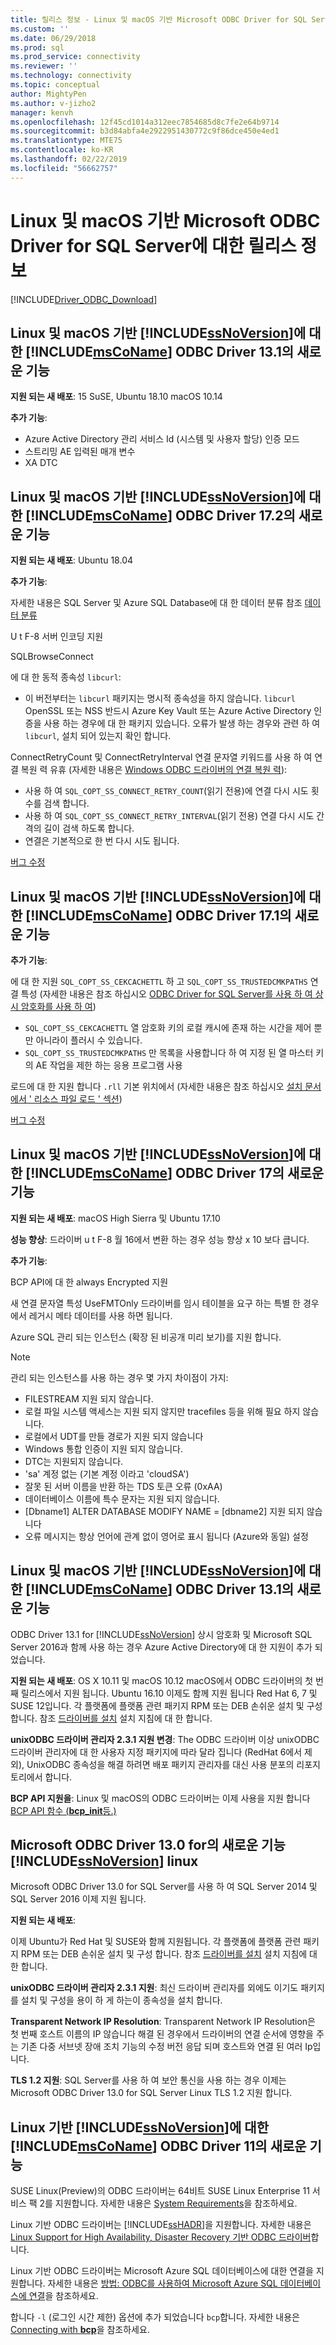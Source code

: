 ```yaml
---
title: 릴리스 정보 - Linux 및 macOS 기반 Microsoft ODBC Driver for SQL Server on Linux 및 macOS | Microsoft Docs
ms.custom: ''
ms.date: 06/29/2018
ms.prod: sql
ms.prod_service: connectivity
ms.reviewer: ''
ms.technology: connectivity
ms.topic: conceptual
author: MightyPen
ms.author: v-jizho2
manager: kenvh
ms.openlocfilehash: 12f45cd1014a312eec7854685d8c7fe2e64b9714
ms.sourcegitcommit: b3d84abfa4e2922951430772c9f86dce450e4ed1
ms.translationtype: MTE75
ms.contentlocale: ko-KR
ms.lasthandoff: 02/22/2019
ms.locfileid: "56662757"
---
```

# <a name="release-notes-for-the-microsoft-odbc-driver-for-sql-server-on-linux-and-macos"></a>Linux 및 macOS 기반 Microsoft ODBC Driver for SQL Server에 대한 릴리스 정보
[!INCLUDE[Driver_ODBC_Download](../../../includes/driver_odbc_download.md)]

## <a name="whats-new-in-the-includemsconameincludesmsconamemdmd-odbc-driver-173-for-includessnoversionincludesssnoversion-mdmd-on-linux-and-macos"></a>Linux 및 macOS 기반 [!INCLUDE[ssNoVersion](../../../includes/ssnoversion-md.md)]에 대한 [!INCLUDE[msCoName](../../../includes/msconame_md.md)] ODBC Driver 13.1의 새로운 기능

**지원 되는 새 배포**: 15 SuSE, Ubuntu 18.10 macOS 10.14

**추가 기능**:

- Azure Active Directory 관리 서비스 Id (시스템 및 사용자 할당) 인증 모드
- 스트리밍 AE 입력된 매개 변수
- XA DTC

## <a name="whats-new-in-the-includemsconameincludesmsconamemdmd-odbc-driver-172-for-includessnoversionincludesssnoversion-mdmd-on-linux-and-macos"></a>Linux 및 macOS 기반 [!INCLUDE[ssNoVersion](../../../includes/ssnoversion-md.md)]에 대한 [!INCLUDE[msCoName](../../../includes/msconame_md.md)] ODBC Driver 17.2의 새로운 기능

**지원 되는 새 배포**: Ubuntu 18.04

**추가 기능**:

자세한 내용은 SQL Server 및 Azure SQL Database에 대 한 데이터 분류 참조 [데이터 분류](../data-classification.md)

U t F-8 서버 인코딩 지원

SQLBrowseConnect

에 대 한 동적 종속성 `libcurl`:
- 이 버전부터는 `libcurl` 패키지는 명시적 종속성을 하지 않습니다. `libcurl` OpenSSL 또는 NSS 반드시 Azure Key Vault 또는 Azure Active Directory 인증을 사용 하는 경우에 대 한 패키지 있습니다. 오류가 발생 하는 경우와 관련 하 여 `libcurl`, 설치 되어 있는지 확인 합니다.

ConnectRetryCount 및 ConnectRetryInterval 연결 문자열 키워드를 사용 하 여 연결 복원 력 유휴 (자세한 내용은 [Windows ODBC 드라이버의 연결 복원 력](../windows/connection-resiliency-in-the-windows-odbc-driver.md)):
- 사용 하 여 `SQL_COPT_SS_CONNECT_RETRY_COUNT`(읽기 전용)에 연결 다시 시도 횟수를 검색 합니다.
- 사용 하 여 `SQL_COPT_SS_CONNECT_RETRY_INTERVAL`(읽기 전용) 연결 다시 시도 간격의 길이 검색 하도록 합니다.
- 연결은 기본적으로 한 번 다시 시도 됩니다.


[버그 수정](../bug-fixes.md)



## <a name="whats-new-in-the-includemsconameincludesmsconamemdmd-odbc-driver-171-for-includessnoversionincludesssnoversion-mdmd-on-linux-and-macos"></a>Linux 및 macOS 기반 [!INCLUDE[ssNoVersion](../../../includes/ssnoversion-md.md)]에 대한 [!INCLUDE[msCoName](../../../includes/msconame_md.md)] ODBC Driver 17.1의 새로운 기능

**추가 기능**:

에 대 한 지원 `SQL_COPT_SS_CEKCACHETTL` 하 고 `SQL_COPT_SS_TRUSTEDCMKPATHS` 연결 특성 (자세한 내용은 참조 하십시오 [ODBC Driver for SQL Server를 사용 하 여 상시 암호화를 사용 하 여](../using-always-encrypted-with-the-odbc-driver.md))
- `SQL_COPT_SS_CEKCACHETTL` 열 암호화 키의 로컬 캐시에 존재 하는 시간을 제어 뿐만 아니라이 플러시 수 있습니다.
- `SQL_COPT_SS_TRUSTEDCMKPATHS` 만 목록을 사용합니다 하 여 지정 된 열 마스터 키의 AE 작업을 제한 하는 응용 프로그램 사용



로드에 대 한 지원 합니다 `.rll` 기본 위치에서 (자세한 내용은 참조 하십시오 [설치 문서에서 ' 리소스 파일 로드 ' 섹션](installing-the-microsoft-odbc-driver-for-sql-server.md#resource-file-loading))

[버그 수정](../bug-fixes.md)



## <a name="whats-new-in-the-includemsconameincludesmsconamemdmd-odbc-driver-17-for-includessnoversionincludesssnoversion-mdmd-on-linux-and-macos"></a>Linux 및 macOS 기반 [!INCLUDE[ssNoVersion](../../../includes/ssnoversion-md.md)]에 대한 [!INCLUDE[msCoName](../../../includes/msconame_md.md)] ODBC Driver 17의 새로운 기능

**지원 되는 새 배포**: macOS High Sierra 및 Ubuntu 17.10 

**성능 향상**: 드라이버 u t F-8 월 16에서 변환 하는 경우 성능 향상 x 10 보다 큽니다.

**추가 기능**:

BCP API에 대 한 always Encrypted 지원

새 연결 문자열 특성 UseFMTOnly 드라이버를 임시 테이블을 요구 하는 특별 한 경우에서 레거시 메타 데이터를 사용 하면 됩니다.

Azure SQL 관리 되는 인스턴스 (확장 된 비공개 미리 보기)를 지원 합니다. 
> [!NOTE]
> 관리 되는 인스턴스를 사용 하는 경우 몇 가지 차이점이 가지:
> -   FILESTREAM 지원 되지 않습니다. 
> -   로컬 파일 시스템 액세스는 지원 되지 않지만 tracefiles 등을 위해 필요 하지 않습니다. 
> -   로컬에서 UDT를 만들 경로가 지원 되지 않습니다 
> -   Windows 통합 인증이 지원 되지 않습니다. 
> -   DTC는 지원되지 않습니다. 
> -   'sa' 계정 없는 (기본 계정 이라고 'cloudSA')
> -   잘못 된 서버 이름을 반환 하는 TDS 토큰 오류 (0xAA)
> -   데이터베이스 이름에 특수 문자는 지원 되지 않습니다. 
> -   [Dbname1] ALTER DATABASE MODIFY NAME = [dbname2] 지원 되지 않습니다
> -   오류 메시지는 항상 언어에 관계 없이 영어로 표시 됩니다 (Azure와 동일) 설정 

## <a name="whats-new-in-the-includemsconameincludesmsconamemdmd-odbc-driver-131-for-includessnoversionincludesssnoversion-mdmd-on-linux-and-macos"></a>Linux 및 macOS 기반 [!INCLUDE[ssNoVersion](../../../includes/ssnoversion-md.md)]에 대한 [!INCLUDE[msCoName](../../../includes/msconame_md.md)] ODBC Driver 13.1의 새로운 기능  

ODBC Driver 13.1 for [!INCLUDE[ssNoVersion](../../../includes/ssnoversion-md.md)] 상시 암호화 및 Microsoft SQL Server 2016과 함께 사용 하는 경우 Azure Active Directory에 대 한 지원이 추가 되었습니다.

**지원 되는 새 배포**: OS X 10.11 및 macOS 10.12 macOS에서 ODBC 드라이버의 첫 번째 릴리스에서 지원 됩니다. Ubuntu 16.10 이제도 함께 지원 됩니다 Red Hat 6, 7 및 SUSE 12입니다. 각 플랫폼에 플랫폼 관련 패키지 RPM 또는 DEB 손쉬운 설치 및 구성 합니다.  참조 [드라이버를 설치](../../../connect/odbc/linux-mac/installing-the-microsoft-odbc-driver-for-sql-server.md) 설치 지침에 대 한 합니다.

**unixODBC 드라이버 관리자 2.3.1 지원 변경**: The ODBC 드라이버 이상 unixODBC 드라이버 관리자에 대 한 사용자 지정 패키지에 따라 달라 집니다 (RedHat 6에서 제외), UnixODBC 종속성을 해결 하려면 배포 패키지 관리자를 대신 사용 분포의 리포지토리에서 합니다.

**BCP API 지원을**: Linux 및 macOS의 ODBC 드라이버는 이제 사용을 지원 합니다 [BCP API 함수 (**bcp_init**등.)](../../../relational-databases/native-client-odbc-extensions-bulk-copy-functions/sql-server-driver-extensions-bulk-copy-functions.md)

## <a name="whats-new-in-the-microsoft-odbc-driver-130-for-includessnoversionincludesssnoversion-mdmd-on-linux"></a>Microsoft ODBC Driver 13.0 for의 새로운 기능 [!INCLUDE[ssNoVersion](../../../includes/ssnoversion-md.md)] linux  
Microsoft ODBC Driver 13.0 for SQL Server를 사용 하 여 SQL Server 2014 및 SQL Server 2016 이제 지원 됩니다.  

**지원 되는 새 배포**:

이제 Ubuntu가 Red Hat 및 SUSE와 함께 지원됩니다. 각 플랫폼에 플랫폼 관련 패키지 RPM 또는 DEB 손쉬운 설치 및 구성 합니다.  참조 [드라이버를 설치](../../../connect/odbc/linux-mac/installing-the-microsoft-odbc-driver-for-sql-server.md) 설치 지침에 대 한 합니다.

**unixODBC 드라이버 관리자 2.3.1 지원**: 최신 드라이버 관리자를 외에도 이기도 패키지를 설치 및 구성을 용이 하 게 하는이 종속성을 설치 합니다.  

**Transparent Network IP Resolution**: Transparent Network IP Resolution은 첫 번째 호스트 이름의 IP 않습니다 해결 된 경우에서 드라이버의 연결 순서에 영향을 주는 기존 다중 서브넷 장애 조치 기능의 수정 버전 응답 되며 호스트와 연결 된 여러 Ip입니다.

**TLS 1.2 지원**: SQL Server를 사용 하 여 보안 통신을 사용 하는 경우 이제는 Microsoft ODBC Driver 13.0 for SQL Server Linux TLS 1.2 지원 합니다.

## <a name="whats-new-in-the-includemsconameincludesmsconamemdmd-odbc-driver-11-for-includessnoversionincludesssnoversion-mdmd-on-linux"></a>Linux 기반 [!INCLUDE[ssNoVersion](../../../includes/ssnoversion-md.md)]에 대한 [!INCLUDE[msCoName](../../../includes/msconame_md.md)] ODBC Driver 11의 새로운 기능  
SUSE Linux(Preview)의 ODBC 드라이버는 64비트 SUSE Linux Enterprise 11 서비스 팩 2를 지원합니다. 자세한 내용은 [System Requirements](../../../connect/odbc/linux-mac/system-requirements.md)을 참조하세요.  

Linux 기반 ODBC 드라이버는 [!INCLUDE[ssHADR](../../../includes/sshadr_md.md)]을 지원합니다. 자세한 내용은 [Linux Support for High Availability, Disaster Recovery 기반 ODBC 드라이버](../../../connect/odbc/linux-mac/odbc-driver-on-linux-support-for-high-availability-disaster-recovery.md)합니다.  

Linux 기반 ODBC 드라이버는 Microsoft Azure SQL 데이터베이스에 대한 연결을 지원합니다. 자세한 내용은 [방법: ODBC를 사용하여 Microsoft Azure SQL 데이터베이스에 연결](https://msdn.microsoft.com/library/hh974312.aspx)을 참조하세요.  

합니다 `-l` (로그인 시간 제한) 옵션에 추가 되었습니다 `bcp`합니다. 자세한 내용은 [Connecting with **bcp**](../../../connect/odbc/linux-mac/connecting-with-bcp.md)을 참조하세요.
